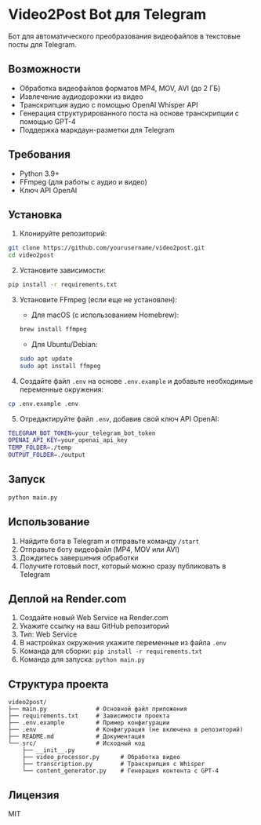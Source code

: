 # Video2Post Bot для Telegram

Бот для автоматического преобразования видеофайлов в текстовые посты для Telegram.

## Возможности

- Обработка видеофайлов форматов MP4, MOV, AVI (до 2 ГБ)
- Извлечение аудиодорожки из видео
- Транскрипция аудио с помощью OpenAI Whisper API
- Генерация структурированного поста на основе транскрипции с помощью GPT-4
- Поддержка маркдаун-разметки для Telegram

## Требования

- Python 3.9+
- FFmpeg (для работы с аудио и видео)
- Ключ API OpenAI

## Установка

1. Клонируйте репозиторий:
```bash
git clone https://github.com/yourusername/video2post.git
cd video2post
```

2. Установите зависимости:
```bash
pip install -r requirements.txt
```

3. Установите FFmpeg (если еще не установлен):

   - Для macOS (с использованием Homebrew):
   ```bash
   brew install ffmpeg
   ```

   - Для Ubuntu/Debian:
   ```bash
   sudo apt update
   sudo apt install ffmpeg
   ```

4. Создайте файл `.env` на основе `.env.example` и добавьте необходимые переменные окружения:
```bash
cp .env.example .env
```

5. Отредактируйте файл `.env`, добавив свой ключ API OpenAI:
```bash
TELEGRAM_BOT_TOKEN=your_telegram_bot_token
OPENAI_API_KEY=your_openai_api_key
TEMP_FOLDER=./temp
OUTPUT_FOLDER=./output
```

## Запуск

```bash
python main.py
```

## Использование

1. Найдите бота в Telegram и отправьте команду `/start`
2. Отправьте боту видеофайл (MP4, MOV или AVI)
3. Дождитесь завершения обработки
4. Получите готовый пост, который можно сразу публиковать в Telegram

## Деплой на Render.com

1. Создайте новый Web Service на Render.com
2. Укажите ссылку на ваш GitHub репозиторий
3. Тип: Web Service
4. В настройках окружения укажите переменные из файла `.env`
5. Команда для сборки: `pip install -r requirements.txt`
6. Команда для запуска: `python main.py`

## Структура проекта

```
video2post/
├── main.py              # Основной файл приложения
├── requirements.txt     # Зависимости проекта
├── .env.example         # Пример конфигурации
├── .env                 # Конфигурация (не включена в репозиторий)
├── README.md            # Документация
└── src/                 # Исходный код
    ├── __init__.py
    ├── video_processor.py      # Обработка видео
    ├── transcription.py        # Транскрипция с Whisper
    └── content_generator.py    # Генерация контента с GPT-4
```

## Лицензия

MIT 